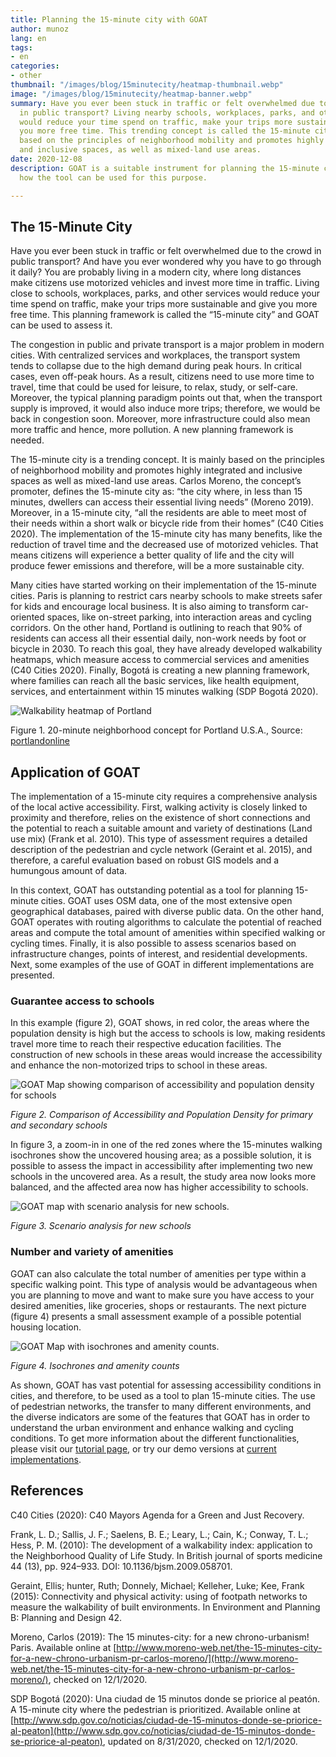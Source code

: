 ```yaml
---
title: Planning the 15-minute city with GOAT
author: munoz
lang: en
tags:
- en
categories:
- other
thumbnail: "/images/blog/15minutecity/heatmap-thumbnail.webp"
image: "/images/blog/15minutecity/heatmap-banner.webp"
summary: Have you ever been stuck in traffic or felt overwhelmed due to the crowd
  in public transport? Living nearby schools, workplaces, parks, and other services
  would reduce your time spend on traffic, make your trips more sustainable and give
  you more free time. This trending concept is called the 15-minute city. It is mainly
  based on the principles of neighborhood mobility and promotes highly integrated
  and inclusive spaces, as well as mixed-land use areas.
date: 2020-12-08
description: GOAT is a suitable instrument for planning the 15-minute city. Read here
  how the tool can be used for this purpose.

---
```

## The 15-Minute City

Have you ever been stuck in traffic or felt overwhelmed due to the crowd in public transport? And have you ever wondered why you have to go through it daily? You are probably living in a modern city, where long distances make citizens use motorized vehicles and invest more time in traffic. Living close to schools, workplaces, parks, and other services would reduce your time spend on traffic, make your trips more sustainable and give you more free time. This planning framework is called the “15-minute city” and GOAT can be used to assess it.

The congestion in public and private transport is a major problem in modern cities. With centralized services and workplaces, the transport system tends to collapse due to the high demand during peak hours. In critical cases, even off-peak hours. As a result, citizens need to use more time to travel, time that could be used for leisure, to relax, study, or self-care. Moreover, the typical planning paradigm points out that, when the transport supply is improved, it would also induce more trips; therefore, we would be back in congestion soon. Moreover, more infrastructure could also mean more traffic and hence, more pollution. A new planning framework is needed.

The 15-minute city is a trending concept. It is mainly based on the principles of neighborhood mobility and promotes highly integrated and inclusive spaces as well as mixed-land use areas. Carlos Moreno, the concept’s promoter, defines the 15-minute city as: “the city where, in less than 15 minutes, dwellers can access their essential living needs” (Moreno 2019). Moreover, in a 15-minute city, “all the residents are able to meet most of their needs within a short walk or bicycle ride from their homes” (C40 Cities 2020). The implementation of the 15-minute city has many benefits, like the reduction of travel time and the decreased use of motorized vehicles. That means citizens will experience a better quality of life and the city will produce fewer emissions and therefore, will be a more sustainable city.

Many cities have started working on their implementation of the 15-minute cities. Paris is planning to restrict cars nearby schools to make streets safer for kids and encourage local business. It is also aiming to transform car-oriented spaces, like on-street parking, into interaction areas and cycling corridors. On the other hand, Portland is outlining to reach that 90% of residents can access all their essential daily, non-work needs by foot or bicycle in 2030. To reach this goal, they have already developed walkability heatmaps, which measure access to commercial services and amenities (C40 Cities 2020). Finally, Bogotá is creating a new planning framework, where families can reach all the basic services, like health equipment, services, and entertainment within 15 minutes walking (SDP Bogotá 2020).

![Walkability heatmap of Portland](/images/blog/15minutecity/portland.webp "Portland Plan: 20 minute concept")

Figure 1. 20-minute neighborhood concept for Portland U.S.A., Source: [portlandonline](https://www.portlandonline.com/portlandplan/index.cfm?a=288098&c=52256)

## Application of GOAT

The implementation of a 15-minute city requires a comprehensive analysis of the local active accessibility. First, walking activity is closely linked to proximity and therefore, relies on the existence of short connections and the potential to reach a suitable amount and variety of destinations (Land use mix) (Frank et al. 2010). This type of assessment requires a detailed description of the pedestrian and cycle network (Geraint et al. 2015), and therefore, a careful evaluation based on robust GIS models and a humungous amount of data.

In this context, GOAT has outstanding potential as a tool for planning 15-minute cities. GOAT uses OSM data, one of the most extensive open geographical databases, paired with diverse public data. On the other hand, GOAT operates with routing algorithms to calculate the potential of reached areas and compute the total amount of amenities within specified walking or cycling times. Finally, it is also possible to assess scenarios based on infrastructure changes, points of interest, and residential developments. Next, some examples of the use of GOAT in different implementations are presented.

### Guarantee access to schools

In this example (figure 2), GOAT shows, in red color, the areas where the population density is high but the access to schools is low, making residents travel more time to reach their respective education facilities. The construction of new schools in these areas would increase the accessibility and enhance the non-motorized trips to school in these areas.

![GOAT Map showing comparison of accessibility and population density for schools](/images/blog/15minutecity/heatmap.webp "Guarantee access to schools with GOAT.")

_Figure 2. Comparison of Accessibility and Population Density for primary and secondary schools_

In figure 3, a zoom-in in one of the red zones where the 15-minutes walking isochrones show the uncovered housing area; as a possible solution, it is possible to assess the impact in accessibility after implementing two new schools in the uncovered area. As a result, the study area now looks more balanced, and the affected area now has higher accessibility to schools.

![GOAT map with scenario analysis for new schools.](/images/blog/15minutecity/scenario.webp "Scenario building with GOAT")

_Figure 3. Scenario analysis for new schools_

### Number and variety of amenities

GOAT can also calculate the total number of amenities per type within a specific walking point. This type of analysis would be advantageous when you are planning to move and want to make sure you have access to your desired amenities, like groceries, shops or restaurants. The next picture (figure 4) presents a small assessment example of a possible potential housing location.

![GOAT Map with isochrones and amenity counts.](/images/blog/15minutecity/isochrone.webp "Evaluating potential housing location with GOAT.")

_Figure 4. Isochrones and amenity counts_

As shown, GOAT has vast potential for assessing accessibility conditions in cities, and therefore, to be used as a tool to plan 15-minute cities. The use of pedestrian networks, the transfer to many different environments, and the diverse indicators are some of the features that GOAT has in order to understand the urban environment and enhance walking and cycling conditions. To get more information about the different functionalities, please visit our [tutorial page](../../tutorials/isochrone), or try our demo versions at [current implementations](../../references).

## References

C40 Cities (2020): C40 Mayors Agenda for a Green and Just Recovery.

Frank, L. D.; Sallis, J. F.; Saelens, B. E.; Leary, L.; Cain, K.; Conway, T. L.; Hess, P. M. (2010): The development of a walkability index: application to the Neighborhood Quality of Life Study. In British journal of sports medicine 44 (13), pp. 924–933. DOI: 10.1136/bjsm.2009.058701.

Geraint, Ellis; hunter, Ruth; Donnely, Michael; Kelleher, Luke; Kee, Frank (2015): Connectivity and physical activity: using of footpath networks to measure the walkability of built environments. In Environment and Planning B: Planning and Design 42.

Moreno, Carlos (2019): The 15 minutes-city: for a new chrono-urbanism! Paris. Available online at [http://www.moreno-web.net/the-15-minutes-city-for-a-new-chrono-urbanism-pr-carlos-moreno/](http://www.moreno-web.net/the-15-minutes-city-for-a-new-chrono-urbanism-pr-carlos-moreno/), checked on 12/1/2020.

SDP Bogotá (2020): Una ciudad de 15 minutos donde se priorice al peatón. A 15-minute city where the pedestrian is prioritized. Available online at [http://www.sdp.gov.co/noticias/ciudad-de-15-minutos-donde-se-priorice-al-peaton](http://www.sdp.gov.co/noticias/ciudad-de-15-minutos-donde-se-priorice-al-peaton), updated on 8/31/2020, checked on 12/1/2020.